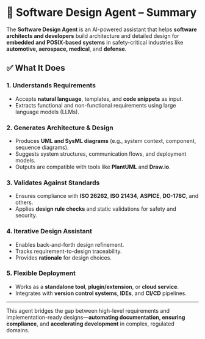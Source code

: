 
# 🧠 Software Design Agent – Summary

The **Software Design Agent** is an AI-powered assistant that helps **software architects and developers** build architecture and detailed design for **embedded and POSIX-based systems** in safety-critical industries like **automotive, aerospace, medical**, and **defense**.

## ✅ What It Does

### 1. Understands Requirements
- Accepts **natural language**, templates, and **code snippets** as input.
- Extracts functional and non-functional requirements using large language models (LLMs).

### 2. Generates Architecture & Design
- Produces **UML and SysML diagrams** (e.g., system context, component, sequence diagrams).
- Suggests system structures, communication flows, and deployment models.
- Outputs are compatible with tools like **PlantUML** and **Draw.io**.

### 3. Validates Against Standards
- Ensures compliance with **ISO 26262**, **ISO 21434**, **ASPICE**, **DO-178C**, and others.
- Applies **design rule checks** and static validations for safety and security.

### 4. Iterative Design Assistant
- Enables back-and-forth design refinement.
- Tracks requirement-to-design traceability.
- Provides **rationale** for design choices.

### 5. Flexible Deployment
- Works as a **standalone tool**, **plugin/extension**, or **cloud service**.
- Integrates with **version control systems**, **IDEs**, and **CI/CD** pipelines.

---

This agent bridges the gap between high-level requirements and implementation-ready designs—**automating documentation, ensuring compliance**, and **accelerating development** in complex, regulated domains.
